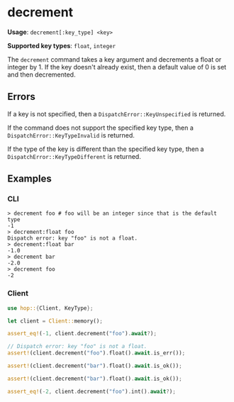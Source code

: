 # decrement

**Usage**: `decrement[:key_type] <key>`

**Supported key types**: `float`, `integer`

The `decrement` command takes a key argument and decrements a float or integer
by 1. If the key doesn't already exist, then a default value of 0 is set and
then decremented.

## Errors

If a key is not specified, then a `DispatchError::KeyUnspecified` is returned.

If the command does not support the specified key type, then a
`DispatchError::KeyTypeInvalid` is returned.

If the type of the key is different than the specified key type, then a
`DispatchError::KeyTypeDifferent` is returned.

## Examples

### CLI

```
> decrement foo # foo will be an integer since that is the default type
-1
> decrement:float foo
Dispatch error: key "foo" is not a float.
> decrement:float bar
-1.0
> decrement bar
-2.0
> decrement foo
-2
```

### Client

```rust
use hop::{Client, KeyType};

let client = Client::memory();

assert_eq!(-1, client.decrement("foo").await?);

// Dispatch error: key "foo" is not a float.
assert!(client.decrement("foo").float().await.is_err());

assert!(client.decrement("bar").float().await.is_ok());

assert!(client.decrement("bar").float().await.is_ok());

assert_eq!(-2, client.decrement("foo").int().await?);
```
